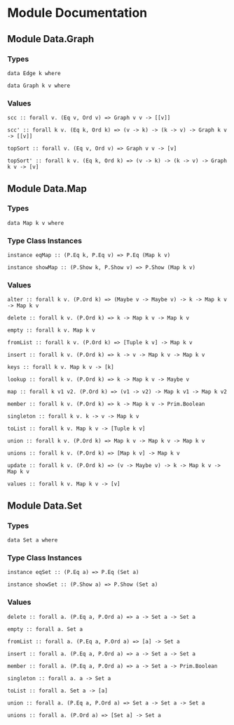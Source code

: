 # Module Documentation

## Module Data.Graph

### Types

    data Edge k where

    data Graph k v where


### Values

    scc :: forall v. (Eq v, Ord v) => Graph v v -> [[v]]

    scc' :: forall k v. (Eq k, Ord k) => (v -> k) -> (k -> v) -> Graph k v -> [[v]]

    topSort :: forall v. (Eq v, Ord v) => Graph v v -> [v]

    topSort' :: forall k v. (Eq k, Ord k) => (v -> k) -> (k -> v) -> Graph k v -> [v]


## Module Data.Map

### Types

    data Map k v where


### Type Class Instances

    instance eqMap :: (P.Eq k, P.Eq v) => P.Eq (Map k v)

    instance showMap :: (P.Show k, P.Show v) => P.Show (Map k v)


### Values

    alter :: forall k v. (P.Ord k) => (Maybe v -> Maybe v) -> k -> Map k v -> Map k v

    delete :: forall k v. (P.Ord k) => k -> Map k v -> Map k v

    empty :: forall k v. Map k v

    fromList :: forall k v. (P.Ord k) => [Tuple k v] -> Map k v

    insert :: forall k v. (P.Ord k) => k -> v -> Map k v -> Map k v

    keys :: forall k v. Map k v -> [k]

    lookup :: forall k v. (P.Ord k) => k -> Map k v -> Maybe v

    map :: forall k v1 v2. (P.Ord k) => (v1 -> v2) -> Map k v1 -> Map k v2

    member :: forall k v. (P.Ord k) => k -> Map k v -> Prim.Boolean

    singleton :: forall k v. k -> v -> Map k v

    toList :: forall k v. Map k v -> [Tuple k v]

    union :: forall k v. (P.Ord k) => Map k v -> Map k v -> Map k v

    unions :: forall k v. (P.Ord k) => [Map k v] -> Map k v

    update :: forall k v. (P.Ord k) => (v -> Maybe v) -> k -> Map k v -> Map k v

    values :: forall k v. Map k v -> [v]


## Module Data.Set

### Types

    data Set a where


### Type Class Instances

    instance eqSet :: (P.Eq a) => P.Eq (Set a)

    instance showSet :: (P.Show a) => P.Show (Set a)


### Values

    delete :: forall a. (P.Eq a, P.Ord a) => a -> Set a -> Set a

    empty :: forall a. Set a

    fromList :: forall a. (P.Eq a, P.Ord a) => [a] -> Set a

    insert :: forall a. (P.Eq a, P.Ord a) => a -> Set a -> Set a

    member :: forall a. (P.Eq a, P.Ord a) => a -> Set a -> Prim.Boolean

    singleton :: forall a. a -> Set a

    toList :: forall a. Set a -> [a]

    union :: forall a. (P.Eq a, P.Ord a) => Set a -> Set a -> Set a

    unions :: forall a. (P.Ord a) => [Set a] -> Set a